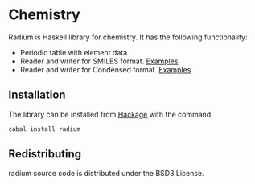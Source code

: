 # Chemistry

Radium is Haskell library for chemistry.
It has the following functionality:
* Periodic table with element data
* Reader and writer for SMILES format. [Examples](https://github.com/klangner/radium/blob/master/test-src/Radium/Formats/SmilesSpec.hs) 
* Reader and writer for Condensed format. [Examples](https://github.com/klangner/radium/blob/master/test-src/Radium/Formats/CondensedSpec.hs)


## Installation
The library can be installed from [Hackage](http://hackage.haskell.org/package/radium) with the command:

```sh
cabal install radium
```

## Redistributing

radium source code is distributed under the BSD3 License.
